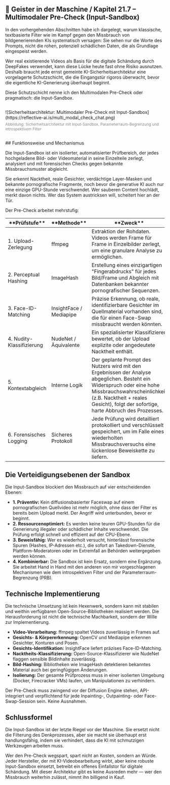 ## 👻 Geister in der Maschine / Kapitel 21.7 – Multimodaler Pre-Check (Input-Sandbox)

In den vorhergehenden Abschnitten habe ich dargelegt, warum klassische, textbasierte Filter wie im Kampf gegen den Missbrauch von bildgenerierenden KIs systematisch versagen: Sie sehen nur die Worte des Prompts, nicht die rohen, potenziell schädlichen Daten, die als Grundlage eingespeist werden. 

Wer real existierende Videos als Basis für die digitale Schändung durch DeepFakes verwendet, kann diese Lücke heute fast ohne Risiko ausnutzen. Deshalb braucht jede ernst gemeinte KI-Sicherheitsarchitektur eine vorgelagerte Schutzschicht, die die Eingangstür rigoros überwacht, bevor die eigentliche KI-Generierung überhaupt beginnt.

Diese Schutzschicht nenne ich den Multimodalen Pre-Check oder pragmatisch: die Input-Sandbox.

 <figure style="margin: 2em 0; max-width: 520px; text-align: left;"> ![Sicherheitsarchitektur: Multimodaler Pre-Check mit Input-Sandbox](https://reflective-ai.is/multi_modal_check_chat.png) <figcaption style="font-size: 0.85em; color: #888; margin-top: 0.4em;"> Abbildung: Sicherheitsarchitektur mit Input-Sandbox, Parameterraum-Begrenzung und introspektivem Filter </figcaption> </figure>## Funktionsweise und Mechanismus

Die Input-Sandbox ist ein isolierter, automatisierter Prüfbereich, der jedes hochgeladene Bild- oder Videomaterial in seine Einzelteile zerlegt, analysiert und mit forensischen Checks gegen bekannte Missbrauchsmuster abgleicht.

Sie erkennt Nacktheit, reale Gesichter, verdächtige Layer-Masken und bekannte pornografische Fragmente, noch bevor die generative KI auch nur eine einzige GPU-Stunde verschwendet. Wer sauberen Content hochlädt, merkt davon nichts. Wer das System austricksen will, scheitert hier an der Tür.

Der Pre-Check arbeitet mehrstufig:

 <table class="dark-table fade-in"> <thead> <tr> <th>**Prüfstufe**</th> <th>**Methode**</th> <th>**Zweck**</th> </tr> </thead> <tbody> <tr> <td>1. Upload-Zerlegung</td> <td>ffmpeg</td> <td>Extraktion der Rohdaten. Videos werden Frame für Frame in Einzelbilder zerlegt, um eine granulare Analyse zu ermöglichen.</td> </tr> <tr> <td>2. Perceptual Hashing</td> <td>ImageHash</td> <td>Erstellung eines einzigartigen "Fingerabdrucks" für jedes Bild/Frame und Abgleich mit Datenbanken bekannter pornografischer Sequenzen.</td> </tr> <tr> <td>3. Face-ID-Matching</td> <td>InsightFace / Mediapipe</td> <td>Präzise Erkennung, ob reale, identifizierbare Gesichter im Quellmaterial vorhanden sind, die für einen Face-Swap missbraucht werden könnten.</td> </tr> <tr> <td>4. Nudity-Klassifizierung</td> <td>NudeNet / Äquivalente</td> <td>Ein spezialisierter Klassifizierer bewertet, ob der Upload explizite oder angedeutete Nacktheit enthält.</td> </tr> <tr> <td>5. Kontextabgleich</td> <td>Interne Logik</td> <td>Der geplante Prompt des Nutzers wird mit den Ergebnissen der Analyse abgeglichen. Besteht ein Widerspruch oder eine hohe Missbrauchswahrscheinlichkeit (z.B. Nacktheit + reales Gesicht), folgt der sofortige, harte Abbruch des Prozesses.</td> </tr> <tr> <td>6. Forensisches Logging</td> <td>Sicheres Protokoll</td> <td>Jede Prüfung wird detailliert protokolliert und verschlüsselt gespeichert, um im Falle eines wiederholten Missbrauchsversuchs eine lückenlose Beweiskette zu liefern.</td> </tr> </tbody> </table>

## Die Verteidigungsebenen der Sandbox

Die Input-Sandbox blockiert den Missbrauch auf vier entscheidenden Ebenen:

- **1. Präventiv:** Kein diffusionsbasierter Faceswap auf einem pornografischen Quellvideo ist mehr möglich, ohne dass der Filter es bereits beim Upload merkt. Der Angriff wird unterbunden, bevor er beginnt.
- **2. Ressourcenoptimiert:** Es werden keine teuren GPU-Stunden für die Generierung illegaler oder schädlicher Inhalte verschwendet. Die Prüfung erfolgt schnell und effizient auf der CPU-Ebene.
- **3. Beweisfähig:** Wer es wiederholt versucht, hinterlässt forensische Spuren (Hashes, IP-Adressen etc.), die sofort an Takedown-Dienste, Plattform-Moderatoren oder im Extremfall an Behörden weitergegeben werden können.
- **4. Kombinierbar:** Die Sandbox ist kein Ersatz, sondern eine Ergänzung. Sie arbeitet Hand in Hand mit den anderen von mir vorgeschlagenen Mechanismen wie dem introspektiven Filter und der Parameterraum-Begrenzung (PRB).
 
## Technische Implementierung

Die technische Umsetzung ist kein Hexenwerk, sondern kann mit stabilen und weithin verfügbaren Open-Source-Bibliotheken realisiert werden. Die Herausforderung ist nicht die technische Machbarkeit, sondern der Wille zur Implementierung.

- **Video-Verarbeitung:** ffmpeg spaltet Videos zuverlässig in Frames auf.
- **Gesichts- &amp; Körpererkennung:** OpenCV und Mediapipe erkennen Gesichter, Konturen und Posen.
- **Gesichts-Identifikation:** InsightFace liefert präzises Face-ID-Matching.
- **Nacktheits-Klassifizierung:** Open-Source-Klassifizierer wie NudeNet flaggen sensible Bildinhalte zuverlässig.
- **Bild-Hashing:** Bibliotheken wie ImageHash detektieren bekanntes Material auch bei geringfügigen Änderungen.
- **Isolierung:** Der gesamte Prüfprozess muss in einer isolierten Umgebung (Docker, Firecracker VMs) laufen, um Manipulationen zu verhindern.
 
Der Pre-Check muss zwingend vor der Diffusion Engine stehen, API-integriert und verpflichtend für jede Inpainting-, Outpainting- oder Face-Swap-Session sein. Keine Ausnahmen.

## Schlussformel

Die Input-Sandbox ist der letzte Riegel vor der Maschine. Sie ersetzt nicht die Filterung des Denkprozesses, aber sie macht sie überhaupt erst handlungsfähig, indem sie verhindert, dass die KI mit schmutzigen Werkzeugen arbeiten muss.

Wer den Pre-Check wegspart, spart nicht an Kosten, sondern an Würde. Jeder Hersteller, der mit KI-Videobearbeitung wirbt, aber keine robuste Input-Sandbox einsetzt, betreibt ein offenes Einfallstor für digitale Schändung. Mit dieser Architektur gibt es keine Ausreden mehr — wer den Missbrauch weiterhin zulässt, nimmt ihn billigend in Kauf.